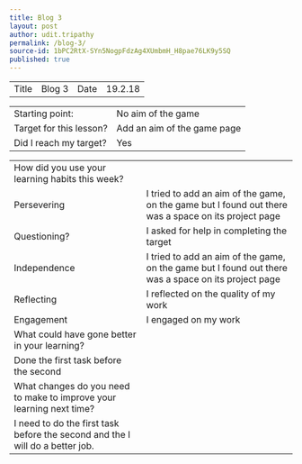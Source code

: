 ```yaml
---
title: Blog 3
layout: post
author: udit.tripathy
permalink: /blog-3/
source-id: 1bPC2RtX-SYn5NogpFdzAg4XUmbmH_H8pae76LK9y5SQ
published: true
---
```

<table>
  <tr>
    <td>Title</td>
    <td>Blog 3</td>
    <td>Date</td>
    <td>19.2.18</td>
  </tr>
</table>


<table>
  <tr>
    <td>Starting point:</td>
    <td>No aim of the game</td>
  </tr>
  <tr>
    <td>Target for this lesson?</td>
    <td>Add an aim of the game page</td>
  </tr>
  <tr>
    <td>Did I reach my target? </td>
    <td>Yes</td>
  </tr>
</table>


<table>
  <tr>
    <td>How did you use your learning habits this week?</td>
    <td></td>
  </tr>
  <tr>
    <td>Persevering</td>
    <td>I tried to add an aim of the game, on the game but I found out there was a space on its project page</td>
  </tr>
  <tr>
    <td>Questioning?</td>
    <td>I asked for help in completing the target</td>
  </tr>
  <tr>
    <td>Independence</td>
    <td>I tried to add an aim of the game, on the game but I found out there was a space on its project page</td>
  </tr>
  <tr>
    <td>Reflecting</td>
    <td>I reflected on the quality of my work</td>
  </tr>
  <tr>
    <td>Engagement</td>
    <td>I engaged on my work</td>
  </tr>
  <tr>
    <td>What could have gone better in your learning?</td>
    <td></td>
  </tr>
  <tr>
    <td>Done the first task before the second</td>
    <td></td>
  </tr>
  <tr>
    <td>What changes do you need to make to improve your learning next time?</td>
    <td></td>
  </tr>
  <tr>
    <td>I need to do the first task before the second and the I will do a better job.</td>
    <td></td>
  </tr>
</table>


